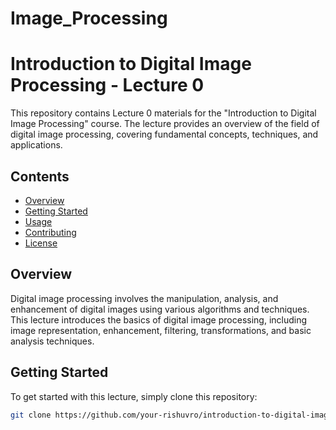 # Image_Processing
# Introduction to Digital Image Processing - Lecture 0

This repository contains Lecture 0 materials for the "Introduction to Digital Image Processing" course. The lecture provides an overview of the field of digital image processing, covering fundamental concepts, techniques, and applications.

## Contents

- [Overview](#overview)
- [Getting Started](#getting-started)
- [Usage](#usage)
- [Contributing](#contributing)
- [License](#license)

## Overview

Digital image processing involves the manipulation, analysis, and enhancement of digital images using various algorithms and techniques. This lecture introduces the basics of digital image processing, including image representation, enhancement, filtering, transformations, and basic analysis techniques.

## Getting Started

To get started with this lecture, simply clone this repository:

```bash
git clone https://github.com/your-rishuvro/introduction-to-digital-image-processing.git
